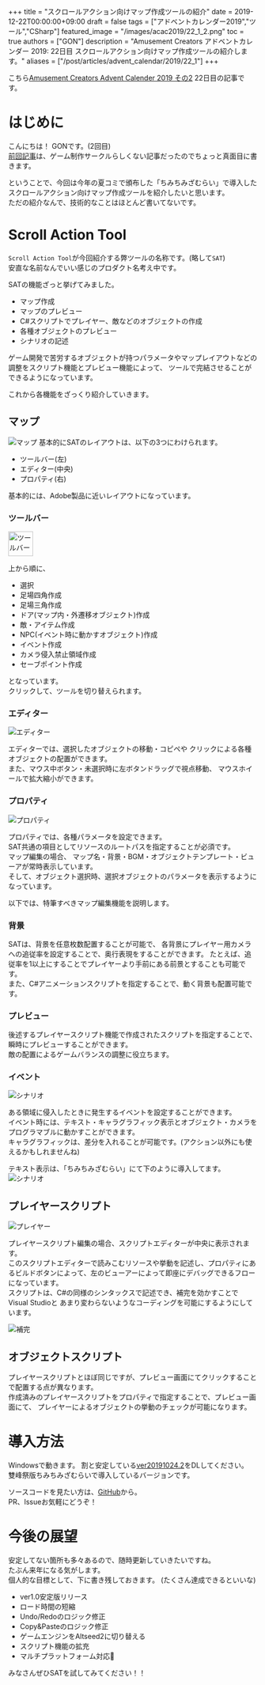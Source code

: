 +++
title =  "スクロールアクション向けマップ作成ツールの紹介"
date = 2019-12-22T00:00:00+09:00
draft = false
tags = ["アドベントカレンダー2019","ツール","CSharp"]
featured_image = "/images/acac2019/22_1_2.png"
toc = true
authors = ["GON"]
description = "Amusement Creators アドベントカレンダー 2019: 22日目 スクロールアクション向けマップ作成ツールの紹介します。"
aliases = ["/post/articles/advent_calendar/2019/22_1"]
+++

こちら[Amusement Creators Advent Calender 2019 その2](https://adventar.org/calendars/4561) 22日目の記事です。

# はじめに

こんにちは！
GONです。(2回目)  
[前回記事](../08_0/)は、ゲーム制作サークルらしくない記事だったのでちょっと真面目に書きます。  

ということで、今回は今年の夏コミで頒布した「ちみちみざむらい」で導入したスクロールアクション向けマップ作成ツールを紹介したいと思います。  
ただの紹介なんで、技術的なことはほとんど書いてないです。

# Scroll Action Tool

`Scroll Action Tool`が今回紹介する弊ツールの名称です。(略して`SAT`)  
安直な名前なんでいい感じのプロダクト名考え中です。  

SATの機能ざっと挙げてみました。

- マップ作成
- マップのプレビュー
- C#スクリプトでプレイヤー、敵などのオブジェクトの作成
- 各種オブジェクトのプレビュー
- シナリオの記述

ゲーム開発で苦労するオブジェクトが持つパラメータやマップレイアウトなどの調整をスクリプト機能とプレビュー機能によって、
ツールで完結させることができるようになっています。  

これから各機能をざっくり紹介していきます。

## マップ

![マップ](/images/acac2019/22_1_2.png)
基本的にSATのレイアウトは、以下の3つにわけられます。

- ツールバー(左)
- エディター(中央)
- プロパティ(右)

基本的には、Adobe製品に近いレイアウトになっています。

### ツールバー

<img src="/images/acac2019/22_1_1.png" alt="ツールバー" style="width:50px">

上から順に、

- 選択
- 足場四角作成
- 足場三角作成
- ドア(マップ内・外遷移オブジェクト)作成
- 敵・アイテム作成
- NPC(イベント時に動かすオブジェクト)作成
- イベント作成
- カメラ侵入禁止領域作成
- セーブポイント作成

となっています。  
クリックして、ツールを切り替えられます。

### エディター

![エディター](/images/acac2019/22_1_3.png)

エディターでは、選択したオブジェクトの移動・コピペや
クリックによる各種オブジェクトの配置ができます。  
また、マウス中ボタン・未選択時に左ボタンドラッグで視点移動、
マウスホイールで拡大縮小ができます。

### プロパティ

![プロパティ](/images/acac2019/22_1_4.png)

プロパティでは、各種パラメータを設定できます。  
SAT共通の項目としてリソースのルートパスを指定することが必須です。  
マップ編集の場合、
マップ名・背景・BGM・オブジェクトテンプレート・ビューアが常時表示しています。  
そして、オブジェクト選択時、選択オブジェクトのパラメータを表示するようになっています。  

以下では、特筆すべきマップ編集機能を説明します。

### 背景

SATは、背景を任意枚数配置することが可能で、
各背景にプレイヤー用カメラへの追従率を設定することで、奥行表現をすることができます。
たとえば、追従率を1以上にすることでプレイヤーより手前にある前景とすることも可能です。  
また、C#アニメーションスクリプトを指定することで、動く背景も配置可能です。

### プレビュー

後述するプレイヤースクリプト機能で作成されたスクリプトを指定することで、
瞬時にプレビューすることができます。  
敵の配置によるゲームバランスの調整に役立ちます。

### イベント

![シナリオ](/images/acac2019/22_1_7.png)

ある領域に侵入したときに発生するイベントを設定することができます。  
イベント時には、テキスト・キャラグラフィック表示とオブジェクト・カメラをプログラマブルに動かすことができます。  
キャラグラフィックは、差分を入れることが可能です。(アクション以外にも使えるかもしれませんね)  

テキスト表示は、「ちみちみざむらい」にて下のように導入してます。
![シナリオ](/images/acac2019/22_1_8.png)

## プレイヤースクリプト

![プレイヤー](/images/acac2019/22_1_5.png)

プレイヤースクリプト編集の場合、スクリプトエディターが中央に表示されます。  
このスクリプトエディターで読みこむリソースや挙動を記述し、プロパティにあるビルドボタンによって、左のビューアーによって即座にデバッグできるフローになっています。  
スクリプトは、C#の同様のシンタックスで記述でき、補完を効かすことでVisual Studioと
あまり変わらないようなコーディングを可能にするようにしています。

![補完](/images/acac2019/22_1_6.png)

## オブジェクトスクリプト

プレイヤースクリプトとほぼ同じですが、プレビュー画面にてクリックすることで配置する点が異なります。  
作成済みのプレイヤースクリプトをプロパティで指定することで、プレビュー画面にて、
プレイヤーによるオブジェクトの挙動のチェックが可能になります。  

# 導入方法

Windowsで動きます。
割と安定している[ver20191024.2](https://github.com/gon6109/sat/releases/download/20191024.2/sat.zip)をDLしてください。  
雙峰祭版ちみちみざむらいで導入しているバージョンです。  

ソースコードを見たい方は、[GitHub](https://github.com/gon6109/sat)から。  
PR、Issueお気軽にどうぞ！

# 今後の展望

安定してない箇所も多々あるので、随時更新していきたいですね。  
たぶん来年になる気がします。  
個人的な目標として、下に書き残しておきます。
(たくさん達成できるといいな)

- ver1.0安定版リリース
- ロード時間の短縮
- Undo/Redoのロジック修正
- Copy&Pasteのロジック修正
- ゲームエンジンをAltseed2に切り替える
- スクリプト機能の拡充
- マルチプラットフォーム対応&#x1F914;

みなさんぜひSATを試してみてください！！